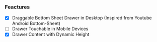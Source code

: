 ### Feactures
- [x] Draggable Bottom Sheet Drawer in Desktop (Inspired from Youtube Android Bottom-Sheet)
- [ ] Drawer Touchable in Mobile Devices
- [x] Drawer Content with Dynamic Height
